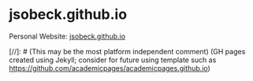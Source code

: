# jsobeck.github.io
Personal Website: [jsobeck.github.io](https://jsobeck.github.io)

[//]: # (This may be the most platform independent comment) (GH pages created using Jekyll; consider for future using template such as 
https://github.com/academicpages/academicpages.github.io)

<!--- This is an HTML comment in Markdown -->
